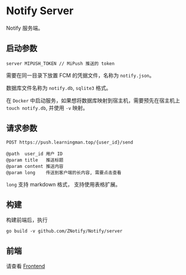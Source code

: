 # Notify Server

Notify 服务端。

## 启动参数

```shell
server MIPUSH_TOKEN // MiPush 推送的 token
```

需要在同一目录下放置 FCM 的凭据文件，名称为 `notify.json`。

数据库文件名称为 `notify.db`, `sqlite3` 格式。

在 `Docker` 中启动服务，如果想将数据库映射到宿主机，需要预先在宿主机上 `touch notify.db`, 并使用 `-v` 映射。

## 请求参数
```
POST https://push.learningman.top/{user_id}/send

@path  user_id 用户 ID
@param title   推送标题
@param content 推送内容
@param long    传送到客户端的长内容, 需要点击查看
```

`long` 支持 markdown 格式， 支持使用表格扩展。

## 构建
构建前端后，执行
```shell
go build -v github.com/ZNotify/Notify/server
```

## 前端
请查看 [Frontend](https://github.com/ZNotify/frontend)